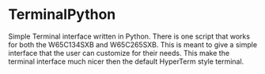 TerminalPython
==============

Simple Terminal interface written in Python. There is one script that works for both the W65C134SXB and W65C265SXB. This is meant to give a simple interface that the user can customize for their needs. This make the terminal interface much nicer then the default HyperTerm style terminal.
